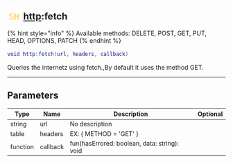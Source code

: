 ## <img src="../../.gitbook/assets/shared.png" width="32" height="32" /> [http](../http/README.md):fetch

{% hint style="info" %} Available methods: DELETE, POST, GET, PUT, HEAD, OPTIONS, PATCH {% endhint %}


```lua
void http:fetch(url, headers, callback)
```

Queries the internetz using fetch.,By default it uses the method GET.

-----------------
## Parameters

| Type   | Name | Description | Optional |
| ------ | ---- | ----------- | -------: |
| string | url | No description |  |
| table | headers | EX: { METHOD = 'GET' } |  |
| function | callback | fun(hasErrored: boolean, data: string): void |  |
